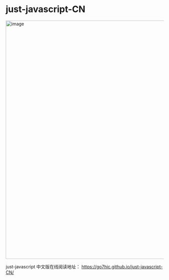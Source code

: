 # just-javascript-CN

<img width="759" alt="image" src="https://user-images.githubusercontent.com/3821390/184569403-7fa113b8-5822-4ec9-95c8-e8547865ef04.png">

just-javascript 中文版在线阅读地址： https://go7hic.github.io/just-javascript-CN/
